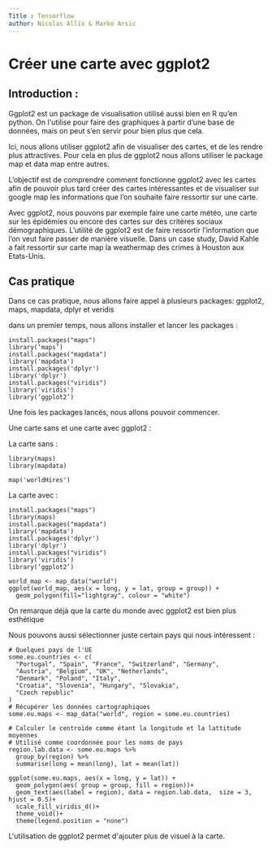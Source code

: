 ```yaml
---
Title : Tensorflow
author: Nicolas Allix & Marko Arsic
---
```


# Créer une carte avec ggplot2

## Introduction :

Ggplot2 est un package de visualisation utilisé aussi bien 
en R qu’en python. On l'utilise pour faire des graphiques à 
partir d’une base de données, mais on peut s’en servir pour 
bien plus que cela.

 Ici, nous allons utiliser ggplot2 afin de visualiser des 
 cartes, et de les rendre plus attractives. Pour cela en 
 plus de ggplot2 nous allons utiliser le package map et data 
 map entre autres.

L’objectif est de comprendre comment fonctionne ggplot2 avec 
les cartes afin de pouvoir plus tard créer des cartes 
intéressantes et de visualiser sur google map les 
informations que l’on souhaite faire ressortir sur une carte.

Avec ggplot2, nous pouvons par exemple faire  une carte 
météo, une carte sur les épidémies ou encore des cartes sur 
des critères sociaux démographiques. L’utilité de ggplot2 
est de faire ressortir l’information que l’on veut faire 
passer de manière visuelle. Dans un case study, David Kahle 
a fait ressortir sur carte map la weathermap des crimes à 
Houston aux Etats-Unis.

## Cas pratique

Dans ce cas pratique, nous allons faire appel à plusieurs 
packages: ggplot2, maps, mapdata,  dplyr et veridis

dans un premier temps, nous allons installer et lancer les 
packages :

```{r}
install.packages("maps")
library(‘maps’)
install.packages("mapdata")
library('mapdata')
install.packages('dplyr')
library('dplyr')
install.packages("viridis")
library('viridis')
library(‘ggplot2’)
```

Une fois les packages lancés, nous allons pouvoir commencer.

Une carte sans et une carte avec ggplot2 :

La carte sans :
```{r}
library(maps)
library(mapdata)
 
map('worldHires')
```
La carte avec :
```{r}
install.packages("maps")
library(maps)
install.packages("mapdata")
library('mapdata')
install.packages('dplyr')
library('dplyr')
install.packages("viridis")
library('viridis')
library(‘ggplot2’)

world_map <- map_data("world")
ggplot(world_map, aes(x = long, y = lat, group = group)) +
  geom_polygon(fill="lightgray", colour = "white")
```

On remarque déjà que la carte du monde avec ggplot2 est bien plus esthétique

Nous pouvons aussi sélectionner juste certain pays qui nous intéressent : 


```{r}
# Quelques pays de l'UE
some.eu.countries <- c(
  "Portugal", "Spain", "France", "Switzerland", "Germany",
  "Austria", "Belgium", "UK", "Netherlands",
  "Denmark", "Poland", "Italy", 
  "Croatia", "Slovenia", "Hungary", "Slovakia",
  "Czech republic"
)
# Récupérer les données cartographiques
some.eu.maps <- map_data("world", region = some.eu.countries)

# Calculer le centroïde comme étant la longitude et la lattitude moyennes
# Utilisé comme coordonnée pour les noms de pays
region.lab.data <- some.eu.maps %>%
  group_by(region) %>%
  summarise(long = mean(long), lat = mean(lat))

ggplot(some.eu.maps, aes(x = long, y = lat)) +
  geom_polygon(aes( group = group, fill = region))+
  geom_text(aes(label = region), data = region.lab.data,  size = 3, hjust = 0.5)+
  scale_fill_viridis_d()+
  theme_void()+
  theme(legend.position = "none")
```


L'utilisation de ggplot2 permet d'ajouter plus de visuel à la carte.
